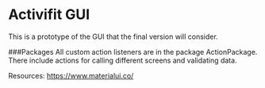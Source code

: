 # Activifit GUI
This is a prototype of the GUI that the final version will consider. 

###Packages
All custom action listeners are in the package ActionPackage.
There include actions for calling different screens and validating data.


Resources:
https://www.materialui.co/
